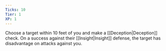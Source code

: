```yaml
---
Ticks: 10
Tier: 1
XP: 1
---
```


Choose a target within 10 feet of you and make a [[Deception|Deception]] check. On a success against their [[Insight|Insight]] defense, the target has disadvantage on attacks against you.